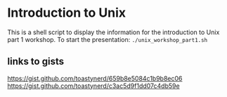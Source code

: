 Introduction to Unix
=======================
This is a shell script to display the information
for the introduction to Unix part 1 workshop. To
start the presentation:
`./unix_workshop_part1.sh`

links to gists
---------------------
https://gist.github.com/toastynerd/659b8e5084c1b9b8ec06
https://gist.github.com/toastynerd/c3ac5d9f1dd07c4db59e
